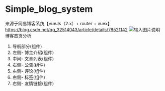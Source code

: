 # Simple_blog_system
来源于简易博客系统【vueJs（2.x）+ router + vuex】https://blog.csdn.net/qq_32514043/article/details/78521142
![输入图片说明](https://gitee.com/uploads/images/2018/0403/111718_89f517ec_1810446.png "屏幕截图.png")
博客首页分析 
1. 导航部分(组件) 
2. 左侧- 博主介绍(组件) 
3. 中间- 文章列表(组件) 
4. 右侧- 公告(组件) 
5. 右侧- 评论(组件) 
6. 右侧- 标签(组件) 
7. 右侧- 友情链接(组件) 
